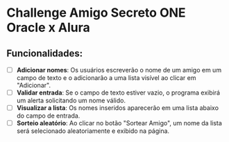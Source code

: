 # Challenge Amigo Secreto ONE Oracle x Alura 

## Funcionalidades:

- [ ] **Adicionar nomes**: Os usuários escreverão o nome de um amigo em um campo de texto e o adicionarão a uma lista visível ao clicar em "Adicionar".
- [ ] **Validar entrada**: Se o campo de texto estiver vazio, o programa exibirá um alerta solicitando um nome válido.
- [ ] **Visualizar a lista**: Os nomes inseridos aparecerão em uma lista abaixo do campo de entrada.
- [ ] **Sorteio aleatório**: Ao clicar no botão "Sortear Amigo", um nome da lista será selecionado aleatoriamente e exibido na página.